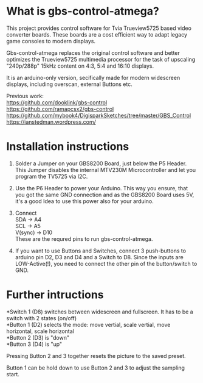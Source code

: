 # What is gbs-control-atmega?

This project provides control software for Tvia Trueview5725 based video converter boards.
These boards are a cost efficient way to adapt legacy game consoles to modern displays.

Gbs-control-atmega replaces the original control software and better optimizes the Trueview5725 multimedia processor for the task of upscaling "240p/288p" 15kHz content on 4:3, 5:4 and 16:10 displays.

It is an arduino-only version, secifically made for modern widescreen displays, including overscan, external Buttons etc.

Previous work:  
https://github.com/dooklink/gbs-control  
https://github.com/ramapcsx2/gbs-control  
https://github.com/mybook4/DigisparkSketches/tree/master/GBS_Control  
https://ianstedman.wordpress.com/  

# Installation instructions

1. Solder a Jumper on your GBS8200 Board, just below the P5 Header. This Jumper disables the internal MTV230M Microcontroller and let you program the TV5725 via I2C.

2. Use the P6 Header to power your Arduino. This way you ensure, that you got the same GND connection and as the GBS8200 Board uses 5V, it's a good Idea to use this power also for your arduino.

3. Connect  
    SDA -> A4  
    SCL -> A5  
    V(sync) -> D10  
These are the requred pins to run gbs-control-atmega.

4. If you want to use Buttons and Switches, connect 3 push-buttons to arduino pin D2, D3 and D4 and a Switch to D8. Since the inputs are LOW-Active(!), you need to connect the other pin of the button/switch to GND.
  
# Further intructions

*Switch 1 (D8) switches between widescreen and fullscreen. It has to be a switch with 2 states (on/off)  
*Button 1 (D2) selects the mode: move vertial, scale vertial, move horizontal, scale horizontal  
*Button 2 (D3) is "down"  
*Button 3 (D4) is "up"  
  
Pressing Button 2 and 3 together resets the picture to the saved preset.

Button 1 can be hold down to use Button 2 and 3 to adjust the sampling start.
